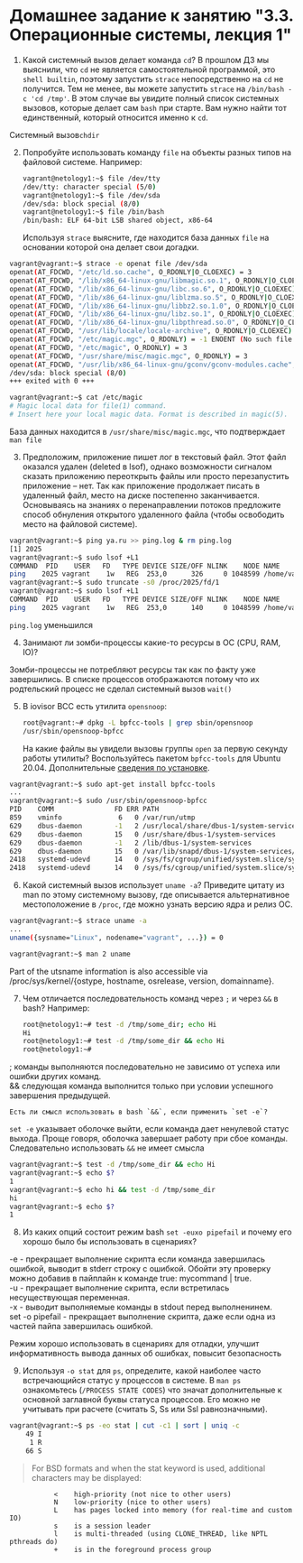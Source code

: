# Домашнее задание к занятию "3.3. Операционные системы, лекция 1"

1. Какой системный вызов делает команда `cd`? В прошлом ДЗ мы выяснили, что `cd` не является самостоятельной  программой, это `shell builtin`, поэтому запустить `strace` непосредственно на `cd` не получится. Тем не менее, вы можете запустить `strace` на `/bin/bash -c 'cd /tmp'`. В этом случае вы увидите полный список системных вызовов, которые делает сам `bash` при старте. Вам нужно найти тот единственный, который относится именно к `cd`.  

Системный вызов`chdir`  

2. Попробуйте использовать команду `file` на объекты разных типов на файловой системе. Например:
    ```bash
    vagrant@netology1:~$ file /dev/tty
    /dev/tty: character special (5/0)
    vagrant@netology1:~$ file /dev/sda
    /dev/sda: block special (8/0)
    vagrant@netology1:~$ file /bin/bash
    /bin/bash: ELF 64-bit LSB shared object, x86-64
    ```
    Используя `strace` выясните, где находится база данных `file` на основании которой она делает свои догадки.  
```bash
vagrant@vagrant:~$ strace -e openat file /dev/sda
openat(AT_FDCWD, "/etc/ld.so.cache", O_RDONLY|O_CLOEXEC) = 3
openat(AT_FDCWD, "/lib/x86_64-linux-gnu/libmagic.so.1", O_RDONLY|O_CLOEXEC) = 3
openat(AT_FDCWD, "/lib/x86_64-linux-gnu/libc.so.6", O_RDONLY|O_CLOEXEC) = 3
openat(AT_FDCWD, "/lib/x86_64-linux-gnu/liblzma.so.5", O_RDONLY|O_CLOEXEC) = 3
openat(AT_FDCWD, "/lib/x86_64-linux-gnu/libbz2.so.1.0", O_RDONLY|O_CLOEXEC) = 3
openat(AT_FDCWD, "/lib/x86_64-linux-gnu/libz.so.1", O_RDONLY|O_CLOEXEC) = 3
openat(AT_FDCWD, "/lib/x86_64-linux-gnu/libpthread.so.0", O_RDONLY|O_CLOEXEC) = 3
openat(AT_FDCWD, "/usr/lib/locale/locale-archive", O_RDONLY|O_CLOEXEC) = 3
openat(AT_FDCWD, "/etc/magic.mgc", O_RDONLY) = -1 ENOENT (No such file or directory)
openat(AT_FDCWD, "/etc/magic", O_RDONLY) = 3
openat(AT_FDCWD, "/usr/share/misc/magic.mgc", O_RDONLY) = 3
openat(AT_FDCWD, "/usr/lib/x86_64-linux-gnu/gconv/gconv-modules.cache", O_RDONLY) = 3
/dev/sda: block special (8/0)
+++ exited with 0 +++ 

vagrant@vagrant:~$ cat /etc/magic
# Magic local data for file(1) command.
# Insert here your local magic data. Format is described in magic(5).
```
База данных находится в `/usr/share/misc/magic.mgc`, что подтверждает `man file`

3. Предположим, приложение пишет лог в текстовый файл. Этот файл оказался удален (deleted в lsof), однако возможности сигналом сказать приложению переоткрыть файлы или просто перезапустить приложение – нет. Так как приложение продолжает писать в удаленный файл, место на диске постепенно заканчивается. Основываясь на знаниях о перенаправлении потоков предложите способ обнуления открытого удаленного файла (чтобы освободить место на файловой системе).
```bash
vagrant@vagrant:~$ ping ya.ru >> ping.log & rm ping.log
[1] 2025
vagrant@vagrant:~$ sudo lsof +L1
COMMAND  PID    USER   FD   TYPE DEVICE SIZE/OFF NLINK    NODE NAME
ping    2025 vagrant    1w   REG  253,0      326     0 1048599 /home/vagrant/ping.log (deleted)
vagrant@vagrant:~$ sudo truncate -s0 /proc/2025/fd/1
vagrant@vagrant:~$ sudo lsof +L1
COMMAND  PID    USER   FD   TYPE DEVICE SIZE/OFF NLINK    NODE NAME
ping    2025 vagrant    1w   REG  253,0      140     0 1048599 /home/vagrant/ping.log (deleted) 
```
`ping.log` уменьшился  

4. Занимают ли зомби-процессы какие-то ресурсы в ОС (CPU, RAM, IO)?

Зомби-процессы не потребляют ресурсы так как по факту уже завершились. В списке процессов отображаются потому что их родтельский процесс не сделал системный вызов `wait()`

5. В iovisor BCC есть утилита `opensnoop`:
    ```bash
    root@vagrant:~# dpkg -L bpfcc-tools | grep sbin/opensnoop
    /usr/sbin/opensnoop-bpfcc
    ```
    На какие файлы вы увидели вызовы группы `open` за первую секунду работы утилиты? Воспользуйтесь пакетом `bpfcc-tools` для Ubuntu 20.04. Дополнительные [сведения по установке](https://github.com/iovisor/bcc/blob/master/INSTALL.md).

```bash
vagrant@vagrant:~$ sudo apt-get install bpfcc-tools
...
vagrant@vagrant:~$ sudo /usr/sbin/opensnoop-bpfcc
PID    COMM               FD ERR PATH
859    vminfo              6   0 /var/run/utmp
629    dbus-daemon        -1   2 /usr/local/share/dbus-1/system-services
629    dbus-daemon        15   0 /usr/share/dbus-1/system-services
629    dbus-daemon        -1   2 /lib/dbus-1/system-services
629    dbus-daemon        15   0 /var/lib/snapd/dbus-1/system-services/
2418   systemd-udevd      14   0 /sys/fs/cgroup/unified/system.slice/systemd-udevd.service/cgroup.procs
2418   systemd-udevd      14   0 /sys/fs/cgroup/unified/system.slice/systemd-udevd.service/cgroup.threads
```

6. Какой системный вызов использует `uname -a`? Приведите цитату из man по этому системному вызову, где описывается альтернативное местоположение в `/proc`, где можно узнать версию ядра и релиз ОС.
```bash
vagrant@vagrant:~$ strace uname -a
...
uname({sysname="Linux", nodename="vagrant", ...}) = 0
```
```bash
vagrant@vagrant:~$ man 2 uname
``` 
Part of the utsname information is also accessible  via  /proc/sys/kernel/{ostype, hostname, osrelease, version, domainname}.

7. Чем отличается последовательность команд через `;` и через `&&` в bash? Например:
    ```bash
    root@netology1:~# test -d /tmp/some_dir; echo Hi
    Hi
    root@netology1:~# test -d /tmp/some_dir && echo Hi
    root@netology1:~#
    ```
; команды выполняются последовательно не зависимо от успеха или ошибки других команд.   
&& следующая команда выполнится только при условии успешного завершения предыдущей.  

    Есть ли смысл использовать в bash `&&`, если применить `set -e`?  
`set -e` указывает оболочке выйти, если команда дает ненулевой статус выхода. Проще говоря, оболочка завершает работу при сбое команды.
Следовательно использовать `&&` не имеет смысла
```bash
vagrant@vagrant:~$ test -d /tmp/some_dir && echo Hi
vagrant@vagrant:~$ echo $?
1
vagrant@vagrant:~$ echo hi && test -d /tmp/some_dir
hi
vagrant@vagrant:~$ echo $?
1
```

8. Из каких опций состоит режим bash `set -euxo pipefail` и почему его хорошо было бы использовать в сценариях?
 
-e - прекращает выполнение скрипта если команда завершилась ошибкой, выводит в stderr строку с ошибкой. Обойти эту проверку можно добавив в пайплайн к команде true: mycommand | true.  
-u - прекращает выполнение скрипта, если встретилась несуществующая переменная.  
-x - выводит выполняемые команды в stdout перед выполненинем.  
set -o pipefail - прекращает выполнение скрипта, даже если одна из частей пайпа завершилась ошибкой.   

Режим хорошо использовать в сценариях для отладки, улучшит информативность вывода данных об ошибках, повысит безопасность  

9. Используя `-o stat` для `ps`, определите, какой наиболее часто встречающийся статус у процессов в системе. В `man ps` ознакомьтесь (`/PROCESS STATE CODES`) что значат дополнительные к основной заглавной буквы статуса процессов. Его можно не учитывать при расчете (считать S, Ss или Ssl равнозначными).
 ```bash
vagrant@vagrant:~$ ps -eo stat | cut -c1 | sort | uniq -c
     49 I
      1 R
     66 S
 ```

> For BSD formats and when the stat keyword is used, additional characters may
       be displayed:

               <    high-priority (not nice to other users)
               N    low-priority (nice to other users)
               L    has pages locked into memory (for real-time and custom IO)
               s    is a session leader
               l    is multi-threaded (using CLONE_THREAD, like NPTL pthreads do)
               +    is in the foreground process group